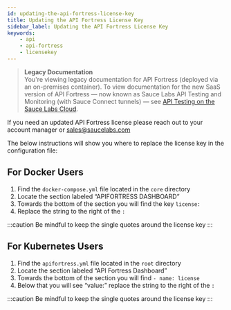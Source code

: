 ```yaml
---
id: updating-the-api-fortress-license-key
title: Updating the API Fortress License Key
sidebar_label: Updating the API Fortress License Key
keywords:
    - api
    - api-fortress
    - licensekey
---
```


>**Legacy Documentation**<br/>You're viewing legacy documentation for API Fortress (deployed via an on-premises container). To view documentation for the new SaaS version of API Fortress &#8212; now known as Sauce Labs API Testing and Monitoring (with Sauce Connect tunnels) &#8212; see [API Testing on the Sauce Labs Cloud](/api-testing/).

If you need an updated API Fortress license please reach out to your account manager or [sales@saucelabs.com](mailto:sales@saucelabs.com)

The below instructions will show you where to replace the license key in the configuration file:

## For Docker Users

1. Find the `docker-compose.yml` file located in the `core` directory
2. Locate the section labeled “APIFORTRESS DASHBOARD”
3. Towards the bottom of the section you will find the key `license:`
4. Replace the string to the right of the `:`

:::caution
Be mindful to keep the single quotes around the license key
:::

## For Kubernetes Users

1. Find the `apifortress.yml` file located in the `root` directory
2. Locate the section labeled “API Fortress Dashboard”
3. Towards the bottom of the section you will find `- name: license`
4. Below that you will see “value:” replace the string to the right of the `:`

:::caution
Be mindful to keep the single quotes around the license key
:::
